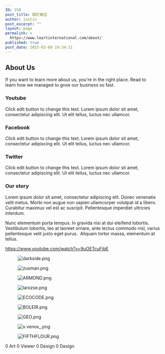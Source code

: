 ```yaml
---
ID: 250
post_title: 關於樂亞
author: justin
post_excerpt: ""
layout: page
permalink: >
  https://www.leartinternational.com/about/
published: true
post_date: 2015-03-09 10:34:11
---
```

<h2>About Us</h2>
If you want to learn more about us, you're in the right place. Read to learn how we managed to grow our business so fast.
<h3>Youtube</h3>
Click edit button to change this text. Lorem ipsum dolor sit amet, consectetur adipiscing elit. Ut elit tellus, luctus nec ullamcor.
<h3>Facebook</h3>
Click edit button to change this text. Lorem ipsum dolor sit amet, consectetur adipiscing elit. Ut elit tellus, luctus nec ullamcor.
<h3>Twitter</h3>
Click edit button to change this text. Lorem ipsum dolor sit amet, consectetur adipiscing elit. Ut elit tellus, luctus nec ullamcor.
<h3>Our story</h3>
Lorem ipsum dolor sit amet, consectetur adipiscing elit. Donec venenatis velit metus. Morbi non augue non sapien ullamcorper volutpat id a libero. Curabitur maximus vel est ac suscipit. Pellentesque imperdiet ultricies interdum.

Nunc elementum porta tempus. In gravida nisi at dui eleifend lobortis. Vestibulum lobortis, leo at laoreet ornare, ante lectus commodo nisl, varius pellentesque velit justo eget purus.  Aliquam tortor massa, elementum at tellus.

https://www.youtube.com/watch?v=9uOETcuFjbE
<figure><img src="https://www.leartinternational.com/wordpress/wp-content/uploads/elementor/thumbs/darkside-ntmy6vxngglius1i84dv1zckqye7f0w3clec8bxn8o.png" alt="darkside.png" /></figure>
<figure><img src="https://www.leartinternational.com/wordpress/wp-content/uploads/elementor/thumbs/zusman-ntmy6wvhnamt6e052mshmh41cc9kmpztoq1tplw92g.png" alt="zusman.png" /></figure>
<figure><img src="https://www.leartinternational.com/wordpress/wp-content/uploads/elementor/thumbs/ARMOND-ntmy6xtbu4o3hzyrx5746yvhxq4xuf3k0upb6vuuw8.png" alt="ARMOND.png" /></figure>
<figure><img src="https://www.leartinternational.com/wordpress/wp-content/uploads/elementor/thumbs/larozse-ntmy6xtbu4o3hzyrx5746yvhxq4xuf3k0upb6vuuw8.png" alt="larozse.png" /></figure>
<figure><img src="https://www.leartinternational.com/wordpress/wp-content/uploads/elementor/thumbs/ECOCODE-ntmy6yr60ypdtlxernlqrgmyj40b247aczcso5tgq0.png" alt="ECOCODE.png" /></figure>
<figure><img src="https://www.leartinternational.com/wordpress/wp-content/uploads/elementor/thumbs/BOLEIR-ntmy6yr60ypdtlxernlqrgmyj40b247aczcso5tgq0.png" alt="BOLEIR.png" /></figure>
<figure><img src="https://www.leartinternational.com/wordpress/wp-content/uploads/elementor/thumbs/GEO-ntmy6zp07sqo57w1m60dbyef4hvo9tb0p40a5fs2js.png" alt="GEO.png" /></figure>
<figure><img src="https://www.leartinternational.com/wordpress/wp-content/uploads/elementor/thumbs/x.venox_-ntmy70muemrygtuogoezwg5vpvr1hier18nrmpqodk.png" alt="x.venox_.png" /></figure>
<figure><img src="https://www.leartinternational.com/wordpress/wp-content/uploads/elementor/thumbs/FIFTHFLOUR-ntmy70muemrygtuogoezwg5vpvr1hier18nrmpqodk.png" alt="FIFTHFLOUR.png" /></figure>
0
Art
0
Viewer
0
Design
0
Design